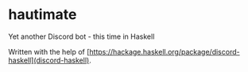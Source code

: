 # hautimate
Yet another Discord bot - this time in Haskell

Written with the help of [https://hackage.haskell.org/package/discord-haskell](discord-haskell).
